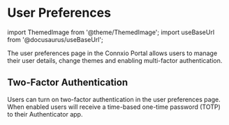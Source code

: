 # User Preferences

import ThemedImage from '@theme/ThemedImage';
import useBaseUrl from '@docusaurus/useBaseUrl';

The user preferences page in the Connxio Portal allows users to manage their user details, change themes and enabling multi-factor authentication.

<div style={{maxWidth: '800px'}}>
    <ThemedImage
        alt="create test group"
        sources={{
        light: useBaseUrl('/img/docs/users/user-profile-light.webp'),
        dark: useBaseUrl('/img/docs/users/user-profile-dark.webp#dark-only'),
        }}
    />
    </div>


## Two-Factor Authentication
Users can turn on two-factor authentication in the user preferences page. When enabled users will receive a time-based one-time password (TOTP) to their Authenticator app.

<!-- If you have two-factor login enabled on your account, and you aren't receiving emails with a token, please contact <a href="mailto:support@connxio.no">support@connxio.no</a>. -->